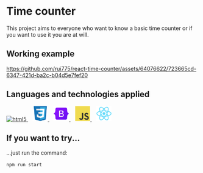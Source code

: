 # Time counter

This project aims to everyone who want to know a basic time counter or if you want to use it you are at will.

## Working example

https://github.com/rui775/react-time-counter/assets/64076622/723665cd-6347-421d-ba2c-b04d5e7fef20


## Languages and technologies applied

 <a href="https://raw.githubusercontent.com/devicons/devicon/55609aa5bd817ff167afce0d965585c92040787a/icons/html5/html5-original.svg" target="_blank"> 
     <img src="https://upload.wikimedia.org/wikipedia/commons/thumb/6/61/HTML5_logo_and_wordmark.svg/200px-HTML5_logo_and_wordmark.svg.png" alt="html5" width="40" height="40"/> 
 </a>&nbsp&nbsp
 <a href="https://www.w3schools.com/css/" target="_blank"> 
     <img src="https://raw.githubusercontent.com/devicons/devicon/55609aa5bd817ff167afce0d965585c92040787a/icons/css3/css3-original.svg" alt="css3" width="40" height="40"/> 
 </a>&nbsp&nbsp
 <a href="https://getbootstrap.com/" target="_blank"> 
     <img src="https://raw.githubusercontent.com/devicons/devicon/55609aa5bd817ff167afce0d965585c92040787a/icons/bootstrap/bootstrap-original.svg" alt="bootstrap" width="40" height="40"/> 
 </a>&nbsp&nbsp
 <a href="https://www.w3schools.com/js/" target="_blank"> 
     <img src="https://raw.githubusercontent.com/devicons/devicon/55609aa5bd817ff167afce0d965585c92040787a/icons/javascript/javascript-original.svg" alt="javascript" width="40" height="40"/> 
 </a>&nbsp&nbsp
 <a href="https://react.dev/" target="_blank"> 
     <img src="https://raw.githubusercontent.com/devicons/devicon/55609aa5bd817ff167afce0d965585c92040787a/icons/react/react-original.svg" alt="react" width="40" height="40"/> 
 </a>

## If you want to try...

...just run the command:
```
npm run start
```


